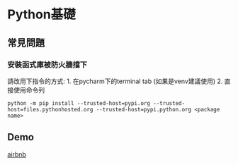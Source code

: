 # Python基礎

## 常見問題

### 安裝函式庫被防火牆擋下

請改用下指令的方式: 1. 在pycharm下的terminal tab (如果是venv建議使用)  2. 直接使用命令列

```
python -m pip install --trusted-host=pypi.org --trusted-host=files.pythonhosted.org --trusted-host=pypi.python.org <package name>
```

## Demo

[airbnb](https://colab.research.google.com/drive/1ZVetP6hO_ekwWc-W1phWu2ykEzLavBlT?usp=sharing)
